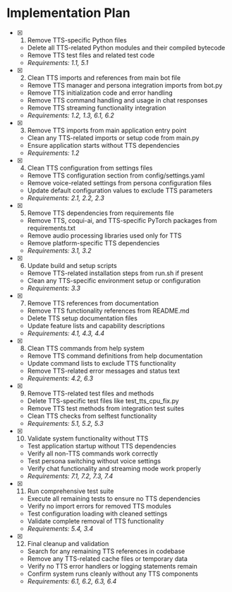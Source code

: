 # Implementation Plan

- [x] 1. Remove TTS-specific Python files
  - Delete all TTS-related Python modules and their compiled bytecode
  - Remove TTS test files and related test code
  - _Requirements: 1.1, 5.1_

- [x] 2. Clean TTS imports and references from main bot file
  - Remove TTS manager and persona integration imports from bot.py
  - Remove TTS initialization code and error handling
  - Remove TTS command handling and usage in chat responses
  - Remove TTS streaming functionality integration
  - _Requirements: 1.2, 1.3, 6.1, 6.2_

- [x] 3. Remove TTS imports from main application entry point
  - Clean any TTS-related imports or setup code from main.py
  - Ensure application starts without TTS dependencies
  - _Requirements: 1.2_

- [x] 4. Clean TTS configuration from settings files
  - Remove TTS configuration section from config/settings.yaml
  - Remove voice-related settings from persona configuration files
  - Update default configuration values to exclude TTS parameters
  - _Requirements: 2.1, 2.2, 2.3_

- [x] 5. Remove TTS dependencies from requirements file
  - Remove TTS, coqui-ai, and TTS-specific PyTorch packages from requirements.txt
  - Remove audio processing libraries used only for TTS
  - Remove platform-specific TTS dependencies
  - _Requirements: 3.1, 3.2_

- [x] 6. Update build and setup scripts
  - Remove TTS-related installation steps from run.sh if present
  - Clean any TTS-specific environment setup or configuration
  - _Requirements: 3.3_

- [x] 7. Remove TTS references from documentation
  - Remove TTS functionality references from README.md
  - Delete TTS setup documentation files
  - Update feature lists and capability descriptions
  - _Requirements: 4.1, 4.3, 4.4_

- [x] 8. Clean TTS commands from help system
  - Remove TTS command definitions from help documentation
  - Update command lists to exclude TTS functionality
  - Remove TTS-related error messages and status text
  - _Requirements: 4.2, 6.3_

- [x] 9. Remove TTS-related test files and methods
  - Delete TTS-specific test files like test_tts_cpu_fix.py
  - Remove TTS test methods from integration test suites
  - Clean TTS checks from selftest functionality
  - _Requirements: 5.1, 5.2, 5.3_

- [x] 10. Validate system functionality without TTS
  - Test application startup without TTS dependencies
  - Verify all non-TTS commands work correctly
  - Test persona switching without voice settings
  - Verify chat functionality and streaming mode work properly
  - _Requirements: 7.1, 7.2, 7.3, 7.4_

- [x] 11. Run comprehensive test suite
  - Execute all remaining tests to ensure no TTS dependencies
  - Verify no import errors for removed TTS modules
  - Test configuration loading with cleaned settings
  - Validate complete removal of TTS functionality
  - _Requirements: 5.4, 3.4_

- [x] 12. Final cleanup and validation
  - Search for any remaining TTS references in codebase
  - Remove any TTS-related cache files or temporary data
  - Verify no TTS error handlers or logging statements remain
  - Confirm system runs cleanly without any TTS components
  - _Requirements: 6.1, 6.2, 6.3, 6.4_
